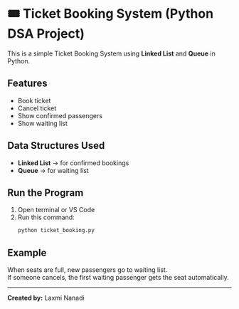 # 🎟️ Ticket Booking System (Python DSA Project)

This is a simple Ticket Booking System using **Linked List** and **Queue** in Python.

## Features
- Book ticket  
- Cancel ticket  
- Show confirmed passengers  
- Show waiting list  

## Data Structures Used
- **Linked List** → for confirmed bookings  
- **Queue** → for waiting list  

## Run the Program
1. Open terminal or VS Code  
2. Run this command:
   ```bash
   python ticket_booking.py
   ```

## Example
When seats are full, new passengers go to waiting list.  
If someone cancels, the first waiting passenger gets the seat automatically.

---

**Created by:** Laxmi Nanadi
